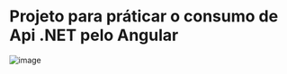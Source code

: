 # Projeto para práticar o consumo de Api .NET pelo Angular

![image](https://github.com/user-attachments/assets/320f77ea-1213-41e9-b76c-a00fdb96d591)
